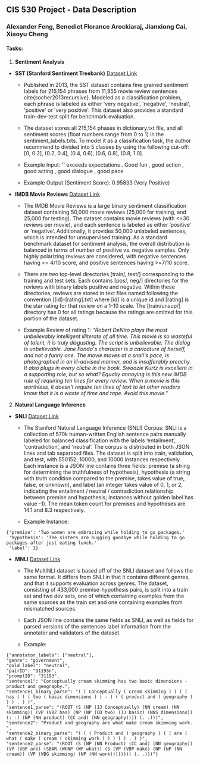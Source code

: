 ## CIS 530 Project - Data Description
### Alexander Feng, Benedict Florance Arockiaraj, Jianxiong Cai, Xiaoyu Cheng

#### Tasks:


1. **Sentiment Analysis**
- **SST (Stanford Sentiment Treebank)** [Dataset Link](https://nlp.stanford.edu/sentiment/code.html)
     - Published in 2013, the SST dataset contains fine grained sentiment labels for 215,154 phrases from 11,855 movie review sentences cite{socher2013recursive}. Modeled as a classification problem, each phrase is labeled as either 'very negative', 'negative', 'neutral', 'positive' or 'very positive'. This dataset also provides a standard train-dev-test split for benchmark evaluation.

     - The dataset stores all 215,154 phases in dictionary.txt file, and all sentiment scores (float numbers range from 0 to 1) in the sentiment_labels.txts. To model it as a classification task, the author recommend to divided into 5 classes by using the following cut-off: [0, 0.2], (0.2, 0.4], (0.4, 0.6], (0.6, 0.8], (0.8, 1.0]. 

     - Example Input:  '' exceeds expectations . Good fun , good action , good acting , good dialogue , good pace
     - Example Output (Sentiment Score): 0.95833 (Very Positive)
        
- **IMDB Movie Reviews** [Dataset Link](https://ai.stanford.edu/~amaas/data/sentiment/aclImdb_v1.tar.gz) 
    - The IMDB Movie Reviews is a large binary sentiment classification dataset containing 50,000 movie reviews (25,000 for training, and 25,000 for testing). The dataset contains movie reviews (with <=30 reviews per movie), and each sentence is labeled as either ’positive’ or ’negative’. Additionally, it provides 50,000 unlabeled sentences, which is intended for unsupervised training. As a standard benchmark dataset for sentiment analysis, the overall distribution is balanced in terms of number of positive vs. negative samples. Only highly polarizing reviews are considered, with negative sentences having <= 4/10 score, and positive sentences having >=7/10 score.

    - There are two top-level directories [train/, test/] corresponding to the training and test sets. Each contains [pos/, neg/] directories for the reviews with binary labels positive and negative. Within these directories, reviews are stored in text files named following the convention [[id]-[rating].txt] where [id] is a unique id and [rating] is the star rating for that review on a 1-10 scale. The [train/unsup/] directory has 0 for all ratings because the ratings are omitted for this portion of the dataset.
                
    - Example Review of rating 1: _"Robert DeNiro plays the most unbelievably intelligent illiterate of all time. This movie is so wasteful of talent, it is truly disgusting. The script is unbelievable. The dialog is unbelievable. Jane Fonda's character is a caricature of herself, and not a funny one. The movie moves at a snail's pace, is photographed in an ill-advised manner, and is insufferably preachy. It also plugs in every cliche in the book. Swoozie Kurtz is excellent in a supporting role, but so what? Equally annoying is this new IMDB rule of requiring ten lines for every review. When a movie is this worthless, it doesn't require ten lines of text to let other readers know that it is a waste of time and tape. Avoid this movie."_
        
2. **Natural Language Inference**
- **SNLI** [Dataset Link](https://nlp.stanford.edu/projects/snli/)
     - The Stanford Natural Language Inference (SNLI) Corpus: SNLI is a collection of 570k human-written English sentence pairs manually labeled for balanced classification with the labels ‘entailment’, ‘contradiction’, and ‘neutral’. The corpus is distributed in both JSON lines and tab separated files. The dataset is split into train, validation, and test, with 550152, 10000, and 10000 instances respectively. 
Each instance is a JSON line contains three fields: premise (a string for determining the truthfulness of hypothesis), hypothesis (a string with truth condition compared to the premise, takes value of true, false, or unknown), and label (an integer takes value of 0, 1, or 2, indicating the entailment / neutral / contradiction relationship between premise and hypothesis; instances without golden label has value -1). The mean token count for premises and hypotheses are 14.1 and 8.3 respectively.  

    - Example Instance: 
```    
{'premise': 'Two women are embracing while holding to go packages.'
 'hypothesis': 'The sisters are hugging goodbye while holding to go packages after just eating lunch.'
 'label': 1}
```

- **MNLI** [Dataset Link](https://cims.nyu.edu/~sbowman/multinli/)
    - The MultiNLI dataset is based off of the SNLI dataset and follows the same format. It differs from SNLI in that it contains different genres, and that it supports evaluation across genres. The dataset, consisting of 433,000 premise-hypothesis pairs, is split into a train set and two dev sets, one of which containing examples from the same sources as the train set and one containing examples from mismatched sources. 
    - Each JSON line contains the same fields as SNLI, as well as fields for parsed versions of the sentences label information from the annotator and validators of the dataset. 
                
    - Example:
```
{"annotator_labels": ["neutral"], 
"genre": "government", 
"gold_label": "neutral", 
"pairID": "31193n", 
"promptID": "31193", 
"sentence1": "Conceptually cream skimming has two basic dimensions - product and geography.", 
"sentence1_binary_parse": "( ( Conceptually ( cream skimming ) ) ( ( has ( ( ( two ( basic dimensions ) ) - ) ( ( product and ) geography ) ) ) . ) )", 
"sentence1_parse": "(ROOT (S (NP (JJ Conceptually) (NN cream) (NN skimming)) (VP (VBZ has) (NP (NP (CD two) (JJ basic) (NNS dimensions)) (: -) (NP (NN product) (CC and) (NN geography)))) (. .)))", 
"sentence2": "Product and geography are what make cream skimming work. ", 
"sentence2_binary_parse": "( ( ( Product and ) geography ) ( ( are ( what ( make ( cream ( skimming work ) ) ) ) ) . ) )", 
"sentence2_parse": "(ROOT (S (NP (NN Product) (CC and) (NN geography)) (VP (VBP are) (SBAR (WHNP (WP what)) (S (VP (VBP make) (NP (NP (NN cream)) (VP (VBG skimming) (NP (NN work)))))))) (. .)))"}
```                
